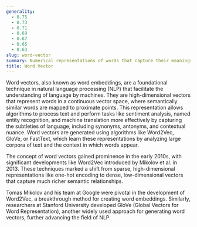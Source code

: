 ```yaml
---
generality:
  - 0.75
  - 0.73
  - 0.71
  - 0.69
  - 0.67
  - 0.65
  - 0.63
slug: word-vector
summary: Numerical representations of words that capture their meanings, relationships, and context within a language.
title: Word Vector
---
```


Word vectors, also known as word embeddings, are a foundational technique in natural language processing (NLP) that facilitate the understanding of language by machines. They are high-dimensional vectors that represent words in a continuous vector space, where semantically similar words are mapped to proximate points. This representation allows algorithms to process text and perform tasks like sentiment analysis, named entity recognition, and machine translation more effectively by capturing the subtleties of language, including synonyms, antonyms, and contextual nuance. Word vectors are generated using algorithms like Word2Vec, GloVe, or FastText, which learn these representations by analyzing large corpora of text and the context in which words appear.

The concept of word vectors gained prominence in the early 2010s, with significant developments like Word2Vec introduced by Mikolov et al. in 2013. These techniques marked a shift from sparse, high-dimensional representations like one-hot encoding to dense, low-dimensional vectors that capture much richer semantic relationships.

Tomas Mikolov and his team at Google were pivotal in the development of Word2Vec, a breakthrough method for creating word embeddings. Similarly, researchers at Stanford University developed GloVe (Global Vectors for Word Representation), another widely used approach for generating word vectors, further advancing the field of NLP.
